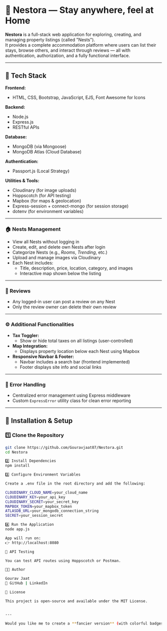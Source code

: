 # 🏡 Nestora — Stay anywhere, feel at Home

**Nestora** is a full-stack web application for exploring, creating, and managing property listings (called "Nests").  
It provides a complete accommodation platform where users can list their stays, browse others, and interact through reviews — all with authentication, authorization, and a fully functional interface.

---

## 🚀 Tech Stack

**Frontend:**  
- HTML, CSS, Bootstrap, JavaScript, EJS, Font Awesome for Icons

**Backend:**  
- Node.js  
- Express.js  
- RESTful APIs  

**Database:**  
- MongoDB (via Mongoose)  
- MongoDB Atlas (Cloud Database)

**Authentication:**  
- Passport.js (Local Strategy)

**Utilities & Tools:**  
- Cloudinary (for image uploads)  
- Hoppscotch (for API testing)  
- Mapbox (for maps & geolocation)  
- Express-session + connect-mongo (for session storage)  
- dotenv (for environment variables)

---

### 🏠 Nests Management
- View all Nests without logging in  
- Create, edit, and delete own Nests after login  
- Categorize Nests (e.g., *Rooms*, *Trending*, etc.)  
- Upload and manage images via Cloudinary  
- Each Nest includes:
  - Title, description, price, location, category, and images  
  - Interactive map shown below the listing  

---

### 💬 Reviews
- Any logged-in user can post a review on any Nest  
- Only the review owner can delete their own review  

---

### ⚙️ Additional Functionalities
- **Tax Toggler:**  
  - Show or hide total taxes on all listings (user-controlled)  
- **Map Integration:**  
  - Displays property location below each Nest using Mapbox  
- **Responsive Navbar & Footer:**  
  - Navbar includes a search bar (frontend implemented)  
  - Footer displays site info and social links  

---

### 🧱 Error Handling
- Centralized error management using Express middleware  
- Custom `ExpressError` utility class for clean error reporting  

---

## 🧰 Installation & Setup

### 1️⃣ Clone the Repository
```bash
git clone https://github.com/Gouravjaat07/Nestora.git
cd Nestora

2️⃣ Install Dependencies
npm install

3️⃣ Configure Environment Variables

Create a .env file in the root directory and add the following:

CLOUDINARY_CLOUD_NAME=your_cloud_name
CLOUDINARY_KEY=your_api_key
CLOUDINARY_SECRET=your_secret_key
MAPBOX_TOKEN=your_mapbox_token
ATLASDB_URL=your_mongodb_connection_string
SECRET=your_session_secret

4️⃣ Run the Application
node app.js

App will run on:
👉 http://localhost:8080

🧾 API Testing

You can test API routes using Hoppscotch or Postman.

👨‍💻 Author

Gourav Jaat
🔗 GitHub | LinkedIn

📜 License

This project is open-source and available under the MIT License.


---

Would you like me to create a **fancier version** (with colorful badges like “Made with Node.js,” “MongoDB,” “Bootstrap,” etc. and emoji headers) to make it stand out on GitHub visually?

